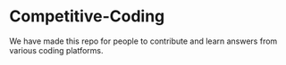 # Competitive-Coding
We have made this repo for people to contribute and learn answers from various coding platforms.
